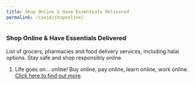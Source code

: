 ```yaml
---
title: Shop Online & Have Essentials Delivered
permalink: /covid/shoponline/
---
```


### **Shop Online & Have Essentials Delivered**

List of grocers, pharmacies and food delivery services, including halal options. Stay safe and shop responsibly online.

1. Life goes on... online! Buy online, pay online, learn online, work online. <a href="https://www.imda.gov.sg/for-community/We-Go-Digital#Buyonline" target="_blank">Click here to find out more</a>. 
